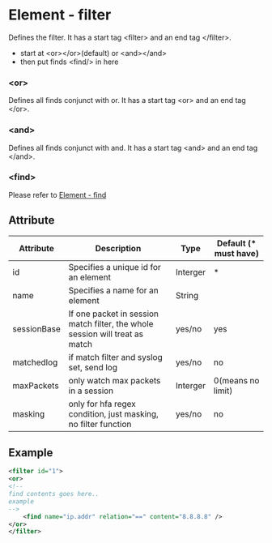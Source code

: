 # Element - filter
Defines the filter. 
It has a start tag &lt;filter&gt; and an end tag &lt;/filter&gt;.

- start at &lt;or&gt;&lt;/or&gt;(default) or &lt;and&gt;&lt;/and&gt;
- then put finds &lt;find/&gt; in here

### &lt;or&gt;
Defines all finds conjunct with or. 
It has a start tag &lt;or&gt; and an end tag &lt;/or&gt;.

### &lt;and&gt;
Defines all finds conjunct with and. 
It has a start tag &lt;and&gt; and an end tag &lt;/and&gt;.

### &lt;find&gt;
Please refer to [Element - find](find.md)

## Attribute
| Attribute | Description | Type | Default (* must have) |
|---|---|---|---|
| id | Specifies a unique id for an element | Interger | * |
| name | Specifies a name for an element | String | |
| sessionBase | If one packet in session match filter, the whole session will treat as match | yes/no | yes |
| matchedlog |if match filter and syslog set, send log | yes/no | no |
| maxPackets | only watch max packets in a session | Interger | 0(means no limit) |
| masking | only for hfa regex condition, just masking, no filter function | yes/no | no |

## Example
```xml
<filter id="1">
<or>
<!--	
find contents goes here..
example
-->
	<find name="ip.addr" relation="==" content="8.8.8.8" />
</or>
</filter>
```
